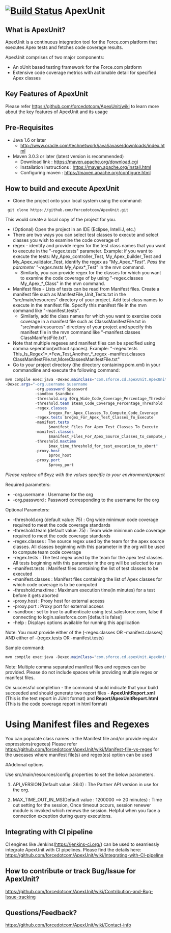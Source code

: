 [![Build Status](https://travis-ci.org/forcedotcom/ApexUnit.svg?branch=master)](https://travis-ci.org/forcedotcom/ApexUnit)
ApexUnit
========

## What is ApexUnit?
ApexUnit is a continuous integration tool for the Force.com platform that executes Apex tests and fetches code coverage results.

ApexUnit comprises of two major components:
- An xUnit based testing framework for the Force.com platform 
- Extensive code coverage metrics with actionable detail for specified Apex classes

## Key Features of ApexUnit
Please refer https://github.com/forcedotcom/ApexUnit/wiki to learn more about the key features of ApexUnit and its usage

## Pre-Requisites
- Java 1.6 or later 
  - http://www.oracle.com/technetwork/java/javase/downloads/index.html 
- Maven 3.0.3 or later (latest version is recommended)
  - Download link : https://maven.apache.org/download.cgi 
  - Installation instructions : https://maven.apache.org/install.html
  - Configuring maven : https://maven.apache.org/configure.html
  
## How to build and execute ApexUnit
- Clone the project onto your local system using the command:
```shell
 git clone https://github.com/forcedotcom/ApexUnit.git 
``` 
This would create a local copy of the project for you.
- (Optional) Open the project in an IDE (Eclipse, IntelliJ, etc.) 
-  There are two ways you can select test classes to execute and select classes you wish to examine the code coverage of
  - regex - identify and provide regex for the test class names that you want to execute in the "-regex.tests" parameter. Example: if you want to execute the tests: My_Apex_controller_Test, My_Apex_builder_Test and My_Apex_validator_Test, identify the regex as "My_Apex_\*_Test". Pass the parameter "-regex.tests My_Apex_\*_Test" in the mvn command.
    - Similarly, you can provide regex for the classes for which you want to examine the code coverage of by using "-regex.classes My_Apex_\*_Class" in the mvn command.
  - Manifest files - Lists of tests can be read from Manifest files. Create a manifest file such as ManifestFile_Unit_Tests.txt in the "src/main/resources" directory of your project. Add test class names to execute in the manifest file. Specify this manifest file in the mvn command like "-manifest.tests". 
    - Similarly, add the class names for which you want to exercise code coverage in a manifest file such as ClasssManifestFile.txt in "src/main/resources" directory of your project and specify this manifest file in the mvn command like "-manifest.classes ClassManifestFile.txt". 
  - Note that multiple regexes and manifest files can be specified using comma seperation(without spaces). Example: "-regex.tests This_Is_Regex1\*,\*Few_Test,Another_\*_regex -manifest.classes ClassManifestFile.txt,MoreClassesManifestFile.txt"
- Go to your project directory (the directory containing pom.xml) in your commandline and execute the following command:
```java
mvn compile exec:java -Dexec.mainClass="com.sforce.cd.apexUnit.ApexUnitRunner"
-Dexec.args="-org.username $username 
			 -org.password $password
			 -sandbox $sandbox
			 -threshold.org $Org_Wide_Code_Coverage_Percentage_Threshold 
			 -threshold.team $team_Code_Coverage_Percentage_Threshold 
			 -regex.classes 
				   $regex_For_Apex_Classes_To_Compute_Code_Coverage 
			 -regex.tests $regex_For_Apex_Test_Classes_To_Execute 
			 -manifest.tests   
				   $manifest_Files_For_Apex_Test_Classes_To_Execute 
			 -manifest.classes 
				   $manifest_Files_For_Apex_Source_Classes_to_compute_code_coverage
			 -threshold.maxtime 
				   $max_time_threshold_for_test_execution_to_abort"
			 -proxy.host
				   $prox_host
			 -proxy.port
				   $proxy_port

``` 
*Please replace all $xyz with the values specific to your environment/project*

Required parameters: 
- -org.username : Username for the org
- -org.password  : Password corresponding to the username for the org

Optional Parameters: 
- -threshold.org (default value: 75) : Org wide minimum code coverage required to meet the code coverage standards
- -threshold.team (default value: 75) : Team wide minimum code coverage required to meet the code coverage standards
- -regex.classes : The source regex used by the team for the apex source classes. All classes beginning with this parameter in the org will be used to compute team code coverage
- -regex.tests  : The test regex used by the team for the apex test classes. All tests beginning with this parameter in the org will be selected to run
- -manifest.tests : Manifest files containing the list of test classes to be executed
- -manifest.classes : Manifest files containing the list of Apex classes for which code coverage is to be computed
- -threshold.maxtime : Maximum execution time(in minutes) for a test before it gets aborted
- -proxy.host : Proxy host for external access
- -proxy.port : Proxy port for external access
- -sandbox : set to true to authenticate using test.salesforce.com, false if connecting to login.salesforce.com [default is false]
- -help : Displays options available for running this application

Note: You must provide either of the (-regex.classes OR -manifest.classes) AND either of  -(regex.tests OR -manifest.tests)

Sample command: 
```java
mvn compile exec:java -Dexec.mainClass="com.sforce.cd.apexUnit.ApexUnitRunner" -Dexec.args=" -org.username yourusername@salesforce.com -org.password yourpassword -threshold.org 75  -threshold.team 80 -regex.tests your_regular_exp1_for_test_classes,your_regular_exp2_for_test_classes -regex.classes your_regular_exp1_for_source_classes,your_regular_exp2_for_source_classes -manifest.tests ManifestFile.txt -manifest.classes ClassManifestFile.txt -threshold.maxtime 10 -proxy.host your.proxy-if-required.net -proxy.port 8080"
```
Note: Multiple comma separated manifest files and regexes can be provided. Please do not include spaces while providing multiple regex or manifest files.

On successful completion - the command should indicate that your build succeeded and should generate two report files - **ApexUnitReport.xml** (This is the test report in JUnit format) and **Report/ApexUnitReport.html** (This is the code coverage report in html format)

# Using Manifest files and Regexes

You can populate class names in the Manifest file and/or provide regular expressions(regexes) 
Please refer https://github.com/forcedotcom/ApexUnit/wiki/Manifest-file-vs-regex for the usecases where manifest file(s) and regex(es) option can be used

#Addional options

Use src/main/resources/config.properties to set the below parameters.

1. API_VERSION(Default value: 36.0) : The Partner API version in use for the org. 

2. MAX_TIME_OUT_IN_MS(Default value : 1200000 ==> 20 minutes) : Time out setting for the session, Once timeout occurs, session renewer module is invoked which renews the session. Helpful when you face a connection exception during query executions. 

## Integrating with CI pipeline
CI engines like Jenkins(https://jenkins-ci.org/) can be used to seamlessly integrate ApexUnit with CI pipelines.
Please find the details here: https://github.com/forcedotcom/ApexUnit/wiki/Integrating-with-CI-pipeline

## How to contribute or track Bug/Issue for ApexUnit?
https://github.com/forcedotcom/ApexUnit/wiki/Contribution-and-Bug-Issue-tracking

## Questions/Feedback?
https://github.com/forcedotcom/ApexUnit/wiki/Contact-info